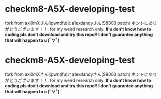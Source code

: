 # checkm8-A5X-developing-test
fork from axi0mXさん(ipwndfu)とa1exdandyさん(S8003 patch) ホントにありがとうございます！！. for my weird research only. **If u don’t know how to coding pls don’t download and try this repo!! I don’t guarantee anything that will happen to u (ﾟ∀ﾟ)** 


# checkm8-A5X-developing-test
fork from axi0mXさん(ipwndfu)とa1exdandyさん(S8003 patch) ホントにありがとうございます！！. for my weird research only. **If u don’t know how to coding pls don’t download and try this repo!! I don’t guarantee anything that will happen to u (ﾟ∀ﾟ)** 
